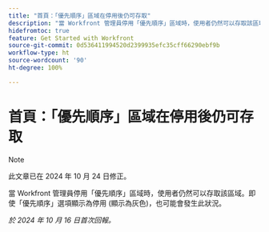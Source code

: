 ```yaml
---
title: "首頁：「優先順序」區域在停用後仍可存取"
description: "當 Workfront 管理員停用「優先順序」區域時，使用者仍然可以存取該區域。即使「優先順序」選項顯示為停用 (顯示為灰色)，也可能會發生此狀況。"
hidefromtoc: true
feature: Get Started with Workfront
source-git-commit: 0d536411994520d2399935efc35cff66290ebf9b
workflow-type: ht
source-wordcount: '90'
ht-degree: 100%

---
```



# 首頁：「優先順序」區域在停用後仍可存取

>[!NOTE]
>
>此文章已在 2024 年 10 月 24 日修正。

當 Workfront 管理員停用「優先順序」區域時，使用者仍然可以存取該區域。即使「優先順序」選項顯示為停用 (顯示為灰色)，也可能會發生此狀況。

_於 2024 年 10 月 16 日首次回報。_
